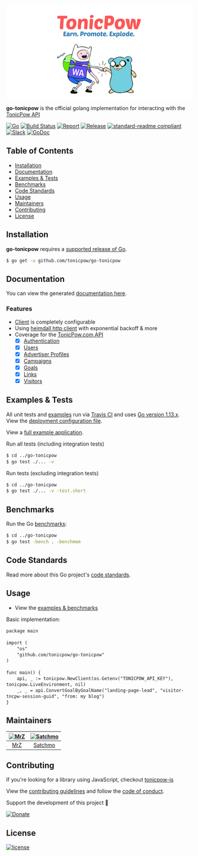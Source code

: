 <img src=".github/IMAGES/go-tonicpow.png" alt="TonicPow & Go">

**go-tonicpow** is the official golang implementation for interacting with the [TonicPow API](https://docs.tonicpow.com)

[![Go](https://img.shields.io/github/go-mod/go-version/tonicpow/go-tonicpow)](https://golang.org/)
[![Build Status](https://travis-ci.com/tonicpow/go-tonicpow.svg?branch=master)](https://travis-ci.com/tonicpow/go-tonicpow)
[![Report](https://goreportcard.com/badge/github.com/tonicpow/go-tonicpow?style=flat)](https://goreportcard.com/report/github.com/tonicpow/go-tonicpow)
[![Release](https://img.shields.io/github/release-pre/tonicpow/go-tonicpow.svg?style=flat)](https://github.com/tonicpow/go-tonicpow/releases)
[![standard-readme compliant](https://img.shields.io/badge/standard--readme-OK-green.svg?style=flat)](https://github.com/RichardLitt/standard-readme)
[![Slack](https://img.shields.io/badge/slack-tonicpow-orange.svg?style=flat)](https://atlantistic.slack.com/app_redirect?channel=tonicpow)
[![GoDoc](https://godoc.org/github.com/tonicpow/go-tonicpow?status.svg&style=flat)](https://godoc.org/github.com/tonicpow/go-tonicpow)


## Table of Contents
- [Installation](#installation)
- [Documentation](#documentation)
- [Examples & Tests](#examples--tests)
- [Benchmarks](#benchmarks)
- [Code Standards](#code-standards)
- [Usage](#usage)
- [Maintainers](#maintainers)
- [Contributing](#contributing)
- [License](#license)

## Installation

**go-tonicpow** requires a [supported release of Go](https://golang.org/doc/devel/release.html#policy).
```bash
$ go get -u github.com/tonicpow/go-tonicpow
```

## Documentation
You can view the generated [documentation here](https://godoc.org/github.com/tonicpow/go-tonicpow).

### Features
- [Client](client.go) is completely configurable
- Using [heimdall http client](https://github.com/gojek/heimdall) with exponential backoff & more
- Coverage for the [TonicPow.com API](https://docs.tonicpow.com/)
    - [x] [Authentication](https://docs.tonicpow.com/#632ed94a-3afd-4323-af91-bdf307a399d2)
    - [x] [Users](https://docs.tonicpow.com/#50b3c130-7254-4a05-b312-b14647736e38)
    - [x] [Advertiser Profiles](https://docs.tonicpow.com/#2f9ec542-0f88-4671-b47c-d0ee390af5ea)
    - [x] [Campaigns](https://docs.tonicpow.com/#5aca2fc7-b3c8-445b-aa88-f62a681f8e0c)
    - [x] [Goals](https://docs.tonicpow.com/#316b77ab-4900-4f3d-96a7-e67c00af10ca)
    - [x] [Links](https://docs.tonicpow.com/#ee74c3ce-b4df-4d57-abf2-ccf3a80e4e1e)
    - [x] [Visitors](https://docs.tonicpow.com/#d0d9055a-0c92-4f55-a370-762d44acf801)

## Examples & Tests
All unit tests and [examples](tonicpow_test.go) run via [Travis CI](https://travis-ci.org/tonicpow/go-tonicpow) and uses [Go version 1.13.x](https://golang.org/doc/go1.13). View the [deployment configuration file](.travis.yml).

View a [full example application](examples/examples.go).

Run all tests (including integration tests)
```bash
$ cd ../go-tonicpow
$ go test ./... -v
```

Run tests (excluding integration tests)
```bash
$ cd ../go-tonicpow
$ go test ./... -v -test.short
```

## Benchmarks
Run the Go [benchmarks](tonicpow_test.go):
```bash
$ cd ../go-tonicpow
$ go test -bench . -benchmem
```

## Code Standards
Read more about this Go project's [code standards](CODE_STANDARDS.md).

## Usage
- View the [examples & benchmarks](tonicpow_test.go)

Basic implementation:
```golang
package main

import (
	"os"
	"github.com/tonicpow/go-tonicpow"
)

func main() {
    api, _ := tonicpow.NewClient(os.Getenv("TONICPOW_API_KEY"), tonicpow.LiveEnvironment, nil)
    _, _ = api.ConvertGoalByGoalName("landing-page-lead", "visitor-tncpw-session-guid", "from: my blog")
}
```

## Maintainers

| [<img src="https://github.com/mrz1836.png" height="50" alt="MrZ" />](https://github.com/mrz1836) | [<img src="https://github.com/rohenaz.png" height="50" alt="Satchmo" />](https://github.com/rohenaz) |
|:---:|:---:|
| [MrZ](https://github.com/mrz1836) | [Satchmo](https://github.com/rohenaz) |

## Contributing

If you're looking for a library using JavaScript, checkout [tonicpow-js](https://github.com/tonicpow/tonicpow-js)

View the [contributing guidelines](CONTRIBUTING.md) and follow the [code of conduct](CODE_OF_CONDUCT.md).

Support the development of this project 🙏

[![Donate](https://img.shields.io/badge/donate-bitcoin-brightgreen.svg)](https://tonicpow.com/?af=go-tonicpow)

## License

[![license](https://img.shields.io/badge/license-Open%20BSV-brightgreen.svg?style=flat)](/LICENSE)
